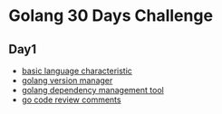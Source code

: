 # Golang 30 Days Challenge

## Day1
* [basic language characteristic](./basic)
* [golang version manager](https://github.com/moovweb/gvm)
* [golang dependency management tool](https://github.com/golang/dep)
* [go code review comments](https://github.com/golang/go/wiki/CodeReviewComments)

